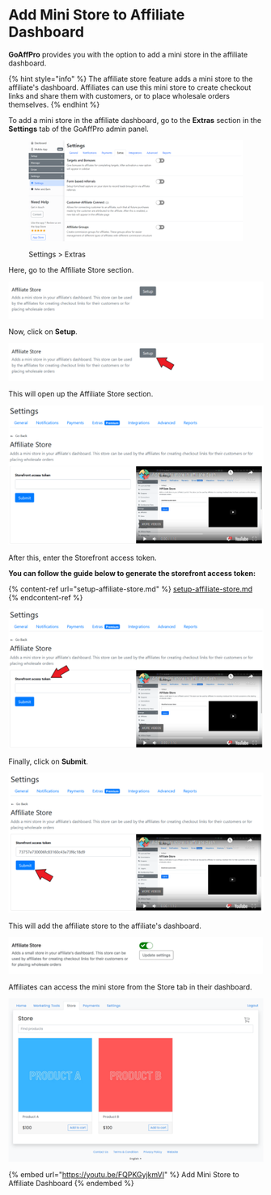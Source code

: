 # Add Mini Store to Affiliate Dashboard

**GoAffPro** provides you with the option to add a mini store in the affiliate dashboard.&#x20;

{% hint style="info" %}
The affiliate store feature adds a mini store to the affiliate's dashboard. Affiliates can use this mini store to create checkout links and share them with customers, or to place wholesale orders themselves.&#x20;
{% endhint %}

To add a mini store in the affiliate dashboard, go to the **Extras** section in the **Settings** tab of the GoAffPro admin panel.

<figure><img src="../../../.gitbook/assets/image (53).png" alt=""><figcaption><p>Settings > Extras</p></figcaption></figure>

Here, go to the Affiliate Store section.

![Affiliate Store](<../../../.gitbook/assets/image (1677).png>)

Now, click on **Setup**.

![Click on Setup](<../../../.gitbook/assets/Screenshot 2020-10-12 184214.png>)

This will open up the Affiliate Store section.

![Affiliate Store](<../../../.gitbook/assets/image (739).png>)

After this, enter the Storefront access token.

**You can follow the guide below to generate the storefront access token:**

{% content-ref url="setup-affiliate-store.md" %}
[setup-affiliate-store.md](setup-affiliate-store.md)
{% endcontent-ref %}

![Enter the storefront access token](<../../../.gitbook/assets/Screenshot 2020-10-12 171152.png>)

Finally, click on **Submit**.

![Click on Submit](<../../../.gitbook/assets/Screenshot 2020-10-12 171556.png>)

This will add the affiliate store to the affiliate's dashboard.

![The store will get added to the affiliate's dashboard](<../../../.gitbook/assets/image (2832).png>)

Affiliates can access the mini store from the Store tab in their dashboard.

![](<../../../.gitbook/assets/image (1056).png>)

{% embed url="https://youtu.be/FQPKGyjkmVI" %}
Add Mini Store to Affiliate Dashboard
{% endembed %}
